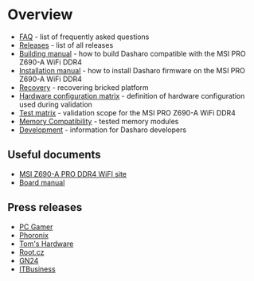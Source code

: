 # Overview

<!--

_**TBD**: this page should contain most important information about Dasharo OSF
support for MSI PRO Z690 including presentations, demos, external
resources, reviews etc. Currently it just points to subsecations of the
documentation._

-->

* [FAQ](faq.md) - list of frequently asked questions
* [Releases](releases.md) - list of all releases
* [Building manual](building-manual.md) - how to build Dasharo compatible with
  the MSI PRO Z690-A WiFi DDR4
* [Installation manual](installation-manual.md) - how to install Dasharo
  firmware on the MSI PRO Z690-A WiFi DDR4
* [Recovery](recovery.md) - recovering bricked platform
* [Hardware configuration matrix](hardware-matrix.md) - definition of hardware
  configuration used during validation
* [Test matrix](test-matrix.md) - validation scope for the MSI PRO Z690-A WiFi DDR4
* [Memory Compatibility](memory-hcl.md) - tested memory modules
* [Development](development.md) - information for Dasharo developers

## Useful documents

* [MSI Z690-A PRO DDR4 WiFI site](https://www.msi.com/Motherboard/PRO-Z690-A-WIFI-DDR4)
* [Board manual](https://download.msi.com/archive/mnu_exe/mb/PROZ690-AWIFIDDR4_PROZ690-ADDR4100x150.pdf)

## Press releases

* [PC Gamer](https://www.pcgamer.com/coreboot-on-intel-motherboard/)
* [Phoronix](https://www.phoronix.com/scan.php?page=news_item&px=Coreboot-Start-ADL-MSI-Dasharo)
* [Tom's Hardware](https://www.tomshardware.com/news/msi-z690-a-pro-wifi-coreboot)
* [Root.cz](https://www.root.cz/zpravicky/port-coreboot-na-intel-alder-lake-z690-od-msi/)
* [GN24](https://game-news24.com/2022/04/13/open-source-coreboot-bios-is-ported-to-msi-z690-a-motherboard/)
* [ITBusiness](https://itbusiness.com.ua/gamezone/113401-u-etogo-neubivaemogo-bios-s-otkrytym-ishodnym-kodom-ogromnyj-potenczial.html)
